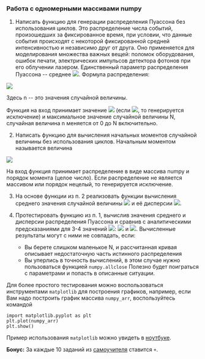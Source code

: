 ### Работа с одномерными массивами numpy

1. Написать функцию для генерации распределения Пуассона без использования циклов. Это распределение числа событий, произошедших за фиксированное время, 
при условии, что данные события происходят с некоторой фиксированной средней интенсивностью и независимо друг от друга. Оно применяется для моделирования множества важных вещей:
 поломок оборудования, ошибок печати, электрических импульсов детектора фотонов при его облучении лазером. Единственный параметр распределения Пуассона -- среднее 
<img src="https://render.githubusercontent.com/render/math?math=\lambda\ge 0" >. Формула распределения:

<img src="https://render.githubusercontent.com/render/math?math=P(n) = \frac{\lambda^n}{n!}e^{-\lambda}" >

Здесь n -- это значения случайной величины.

Функция на вход принимает значение <img src="https://render.githubusercontent.com/render/math?math=\lambda\ge 0" > (если <img src="https://render.githubusercontent.com/render/math?math=\lambda< 0" >, то генерируется исключение)
и максимальное значение случайной величины N, случайная величина n меняется от 0 до N включительно.

2. Написать функцию для вычисления начальных моментов случайной величины без использования циклов. Начальным моментом называется величина
<img src="https://render.githubusercontent.com/render/math?math=\langle n^k\rangle=\sum_n n^k P(n)" >

На вход функция принимает распределение в виде массива numpy и порядок момента (целое число). Если распределение не является массивом или порядок нецелый, то генерируется исключение.

3. На основе функции из п. 2 реализовать функции вычисления среднего значения случайной величины <img src="https://render.githubusercontent.com/render/math?math=\langle n\rangle" > и 
её дисперсии <img src="https://render.githubusercontent.com/render/math?math=\langle (n - \langle n\rangle)^2\rangle" >.

4. Протестировать функцию из п. 1, вычислив значения среднего и дисперсии распределения Пуассона и сравнив с аналитическими предсказаниями для 3-4 значений <img src="https://render.githubusercontent.com/render/math?math=\lambda" >: 
<img src="https://render.githubusercontent.com/render/math?math=\langle n\rangle=\lambda" > и <img src="https://render.githubusercontent.com/render/math?math=\langle (n - \langle n\rangle)^2\rangle=\lambda" >.
Вычисленные результаты могут с ними не совпадать, если:
	- Вы берете слишком маленькое N, и рассчитанная кривая описывает недостаточную часть истинного распределения
	- Вы уперлись в точность вычислений, в этом случае нужно пользоваться функцией `numpy.allclose`
Полезно будет поиграться с параметрами и попасть в описанные ситуации.

Для более простого тестирования можно воспользоваться инструментами `matplotlib` для построения графиков, например, если Вам надо построить график массива `numpy_arr`, воспользуйтесь командой
```
import matplotlib.pyplot as plt
plt.plot(numpy_arr)
plt.show()
```
Пример использования `matplotlib` можно увидеть в [ноутбуке](https://github.com/vongostev/202-Advanced-Python-1/blob/main/Numpy/MatplotlibBasic.ipynb).

**Бонус:** За каждые 10 заданий из [самоучителя](https://github.com/rougier/numpy-100/blob/master/100_Numpy_exercises.ipynb) ставится `+`.